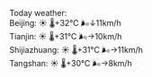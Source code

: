 Today weather:  
Beijing: ☀️   🌡️+32°C 🌬️↓11km/h  
Tianjin: ☀️   🌡️+31°C 🌬️→10km/h  
Shijiazhuang: ☀️   🌡️+31°C 🌬️→11km/h  
Tangshan: ☀️   🌡️+30°C 🌬️→8km/h  
